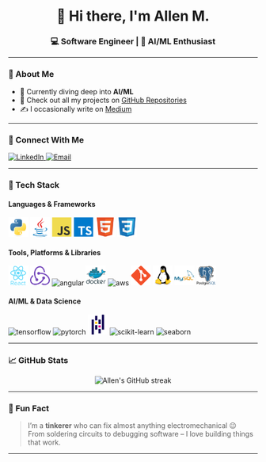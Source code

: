 <h1 align="center">👋 Hi there, I'm Allen M.</h1>
<h3 align="center">💻 Software Engineer | 🤖 AI/ML Enthusiast</h3>

---

### 🚀 About Me

- 🌱 Currently diving deep into **AI/ML**
- 📂 Check out all my projects on [GitHub Repositories](https://github.com/techllen?tab=repositories)
- ✍️ I occasionally write on [Medium]((https://medium.com/@allenmwita21))

---

### 🤝 Connect With Me

<p align="left">
  <a href="https://linkedin.com/in/techllen" target="_blank">
    <img alt="LinkedIn" src="https://img.shields.io/badge/-LinkedIn-blue?style=flat-square&logo=linkedin" />
  </a>
  <a href="mailto:your-email@example.com">
    <img alt="Email" src="https://img.shields.io/badge/-Email-c14438?style=flat-square&logo=gmail&logoColor=white" />
  </a>
  <!-- Add other social links if any -->
</p>

---

### 🧰 Tech Stack

#### Languages & Frameworks
<p align="left">
  <img src="https://raw.githubusercontent.com/devicons/devicon/master/icons/python/python-original.svg" alt="python" width="40" />
  <img src="https://raw.githubusercontent.com/devicons/devicon/master/icons/java/java-original.svg" alt="java" width="40"/>
  <img src="https://raw.githubusercontent.com/devicons/devicon/master/icons/javascript/javascript-original.svg" alt="js" width="40"/>
  <img src="https://raw.githubusercontent.com/devicons/devicon/master/icons/typescript/typescript-original.svg" alt="ts" width="40"/>
  <img src="https://raw.githubusercontent.com/devicons/devicon/master/icons/html5/html5-original.svg" alt="html" width="40"/>
  <img src="https://raw.githubusercontent.com/devicons/devicon/master/icons/css3/css3-original.svg" alt="css" width="40"/>
</p>

#### Tools, Platforms & Libraries
<p align="left">
  <img src="https://raw.githubusercontent.com/devicons/devicon/master/icons/react/react-original-wordmark.svg" alt="react" width="40"/>
  <img src="https://raw.githubusercontent.com/devicons/devicon/master/icons/redux/redux-original.svg" alt="redux" width="40"/>
  <img src="https://angular.io/assets/images/logos/angular/angular.svg" alt="angular" width="40"/>
  <img src="https://raw.githubusercontent.com/devicons/devicon/master/icons/docker/docker-original-wordmark.svg" alt="docker" width="40"/>
  <img src="https://raw.githubusercontent.com/devicons/devicon/master/icons/aws/aws-original.svg" alt="aws" width="40"/>
  <img src="https://raw.githubusercontent.com/devicons/devicon/master/icons/git/git-original.svg" alt="git" width="40"/>
  <img src="https://raw.githubusercontent.com/devicons/devicon/master/icons/linux/linux-original.svg" alt="linux" width="40"/>
  <img src="https://raw.githubusercontent.com/devicons/devicon/master/icons/mysql/mysql-original-wordmark.svg" alt="mysql" width="40"/>
  <img src="https://raw.githubusercontent.com/devicons/devicon/master/icons/postgresql/postgresql-original-wordmark.svg" alt="postgresql" width="40"/>
</p>

#### AI/ML & Data Science
<p align="left">
  <img src="https://www.vectorlogo.zone/logos/tensorflow/tensorflow-icon.svg" alt="tensorflow" width="40"/>
  <img src="https://www.vectorlogo.zone/logos/pytorch/pytorch-icon.svg" alt="pytorch" width="40"/>
  <img src="https://raw.githubusercontent.com/devicons/devicon/master/icons/pandas/pandas-original.svg" alt="pandas" width="40"/>
  <img src="https://upload.wikimedia.org/wikipedia/commons/0/05/Scikit_learn_logo_small.svg" alt="scikit-learn" width="40"/>
  <img src="https://seaborn.pydata.org/_images/logo-mark-lightbg.svg" alt="seaborn" width="40"/>
</p>

---

### 📈 GitHub Stats

<!--<p align="center">
  <img src="https://github-readme-stats.vercel.app/api?username=techllen&show_icons=true&theme=radical" alt="Allen's GitHub stats" />
</p>-->

<p align="center">
  <img src="https://github-readme-streak-stats.herokuapp.com/?user=techllen&theme=radical" alt="Allen's GitHub streak" />
</p>

---

### 🧠 Fun Fact

> I’m a **tinkerer** who can fix almost anything electromechanical 😉  
> From soldering circuits to debugging software – I love building things that work.

---
